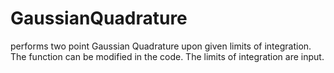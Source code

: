 # GaussianQuadrature
performs two point Gaussian Quadrature upon given limits of integration. The function can be modified in the code. The limits of integration are input.
